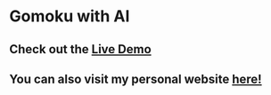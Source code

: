 # Gomoku with AI

## Check out the <a href="https://nvios.github.io/gomoku/" target="_blank"><strong>Live Demo</strong></a>
## You can also visit my personal website <a href="https://nvios.github.io/luca_bontempi/" target="_blank"><strong>here!</strong></a>